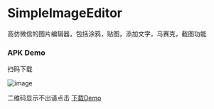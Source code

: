 # SimpleImageEditor
高仿微信的图片编辑器，包括涂鸦，贴图，添加文字，马赛克，截图功能

### APK Demo
扫码下载

![image](https://github.com/YanJingW/SimpleImageEditor/blob/master/assets/edit_erweima.png )

二维码显示不出请点击 [下载Demo](http://fir.im/imageEditAndroid )